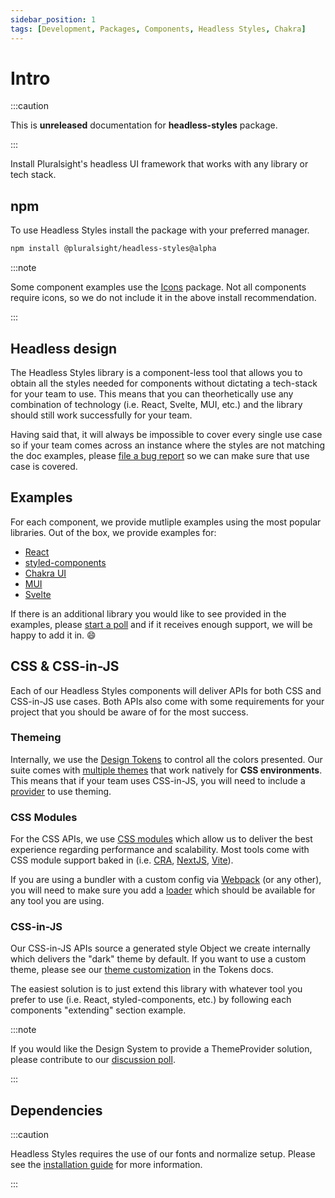 ```yaml
---
sidebar_position: 1
tags: [Development, Packages, Components, Headless Styles, Chakra]
---
```


# Intro

:::caution

This is **unreleased** documentation for **headless-styles** package.

:::

<p class="page-subheadline" markdown="1">Install Pluralsight's headless UI framework that works with any library or tech stack.</p>

## npm

To use Headless Styles install the package with your preferred manager.

```bash npm2yarn
npm install @pluralsight/headless-styles@alpha
```

:::note

Some component examples use the [Icons](../icons/intro.md) package. Not all components require icons, so we do not include it in the above install recommendation.

:::

## Headless design

The Headless Styles library is a component-less tool that allows you to obtain all the styles needed for components without dictating a tech-stack for your team to use. This means that you can theorhetically use any combination of technology (i.e. React, Svelte, MUI, etc.) and the library should still work successfully for your team.

Having said that, it will always be impossible to cover every single use case so if your team comes across an instance where the styles are not matching the doc examples, please [file a bug report](https://github.com/pluralsight/tva/issues/new?assignees=&labels=bug%2Cneeds+triage&template=bug.yml&title=%5BBug%3F%5D%3A+) so we can make sure that use case is covered.

## Examples

For each component, we provide mutliple examples using the most popular libraries. Out of the box, we provide examples for:

- [React](https://reactjs.org/)
- [styled-components](https://styled-components.com/)
- [Chakra UI](https://chakra-ui.com/)
- [MUI](https://mui.com/)
- [Svelte](https://svelte.dev/)

If there is an additional library you would like to see provided in the examples, please [start a poll](https://github.com/pluralsight/tva/discussions/categories/polls) and if it receives enough support, we will be happy to add it in. :smile:

## CSS & CSS-in-JS

Each of our Headless Styles components will deliver APIs for both CSS and CSS-in-JS use cases. Both APIs also come with some requirements for your project that you should be aware of for the most success.

### Themeing

Internally, we use the [Design Tokens](../tokens/intro.md) to control all the colors presented. Our suite comes with [multiple themes](../tokens/colors#themes) that work natively for **CSS environments**. This means that if your team uses CSS-in-JS, you will need to include a [provider](#css-in-js) to use theming.

### CSS Modules

For the CSS APIs, we use [CSS modules](https://github.com/css-modules/css-modules) which allow us to deliver the best experience regarding performance and scalability. Most tools come with CSS module support baked in (i.e. [CRA](https://create-react-app.dev/), [NextJS](https://nextjs.org/), [Vite](https://vitejs.dev/)).

If you are using a bundler with a custom config via [Webpack](https://webpack.js.org/) (or any other), you will need to make sure you add a [loader](https://webpack.js.org/loaders/css-loader/#modules) which should be available for any tool you are using.

### CSS-in-JS

Our CSS-in-JS APIs source a generated style Object we create internally which delivers the "dark" theme by default. If you want to use a custom theme, please see our [theme customization](../tokens/colors#js-custom-theming) in the Tokens docs.

The easiest solution is to just extend this library with whatever tool you prefer to use (i.e. React, styled-components, etc.) by following each components "extending" section example.

:::note

If you would like the Design System to provide a ThemeProvider solution, please contribute to our [discussion poll](https://github.com/pluralsight/tva/discussions/198).

:::

## Dependencies

:::caution

Headless Styles requires the use of our fonts and normalize setup. Please see the [installation guide](../../getting-started/installation) for more information.

:::
